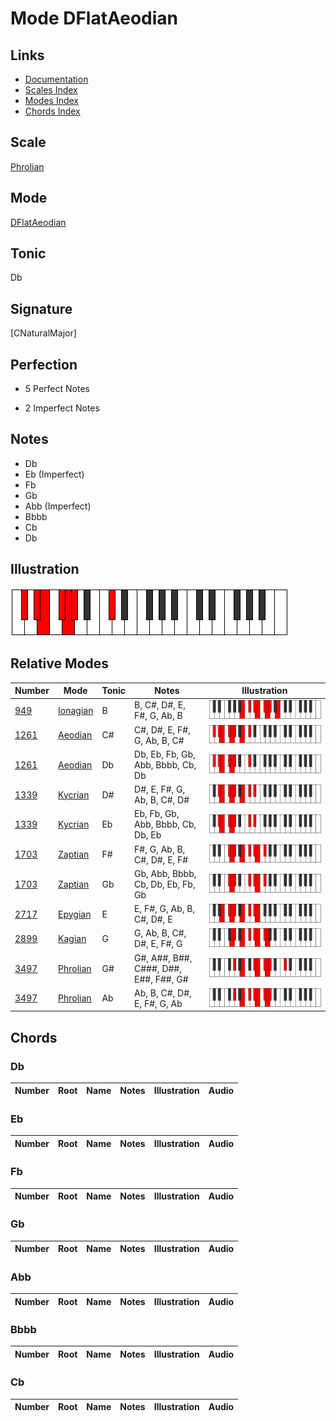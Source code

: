 # Mode DFlatAeodian

## Links

- [Documentation](index.md)
- [Scales Index](Scales.md)
- [Modes Index](Modes.md)
- [Chords Index](Chords.md)

## Scale

[Phrolian](ScalePhrolian.md)

## Mode

[DFlatAeodian](ModeDFlatAeodian.md)

## Tonic

Db

## Signature

[CNaturalMajor]

## Perfection

 - 5 Perfect Notes

 - 2 Imperfect Notes

## Notes

- Db
- Eb (Imperfect)
- Fb
- Gb
- Abb (Imperfect)
- Bbbb
- Cb
- Db

## Illustration

![DFlatAeodian](ModeDFlatAeodian.png)

## Relative Modes

| Number | Mode | Tonic | Notes | Illustration |
|--------|------|-------|-------|--------------|
| [949](https://ianring.com/musictheory/scales/949) | [Ionagian](ModeIonagian.md) | B | B, C#, D#, E, F#, G, Ab, B | ![BNaturalIonagian](ModeBNaturalIonagian.png) |
| [1261](https://ianring.com/musictheory/scales/1261) | [Aeodian](ModeAeodian.md) | C# | C#, D#, E, F#, G, Ab, B, C# | ![CSharpAeodian](ModeCSharpAeodian.png) |
| [1261](https://ianring.com/musictheory/scales/1261) | [Aeodian](ModeAeodian.md) | Db | Db, Eb, Fb, Gb, Abb, Bbbb, Cb, Db | ![DFlatAeodian](ModeDFlatAeodian.png) |
| [1339](https://ianring.com/musictheory/scales/1339) | [Kycrian](ModeKycrian.md) | D# | D#, E, F#, G, Ab, B, C#, D# | ![DSharpKycrian](ModeDSharpKycrian.png) |
| [1339](https://ianring.com/musictheory/scales/1339) | [Kycrian](ModeKycrian.md) | Eb | Eb, Fb, Gb, Abb, Bbbb, Cb, Db, Eb | ![EFlatKycrian](ModeEFlatKycrian.png) |
| [1703](https://ianring.com/musictheory/scales/1703) | [Zaptian](ModeZaptian.md) | F# | F#, G, Ab, B, C#, D#, E, F# | ![FSharpZaptian](ModeFSharpZaptian.png) |
| [1703](https://ianring.com/musictheory/scales/1703) | [Zaptian](ModeZaptian.md) | Gb | Gb, Abb, Bbbb, Cb, Db, Eb, Fb, Gb | ![GFlatZaptian](ModeGFlatZaptian.png) |
| [2717](https://ianring.com/musictheory/scales/2717) | [Epygian](ModeEpygian.md) | E | E, F#, G, Ab, B, C#, D#, E | ![ENaturalEpygian](ModeENaturalEpygian.png) |
| [2899](https://ianring.com/musictheory/scales/2899) | [Kagian](ModeKagian.md) | G | G, Ab, B, C#, D#, E, F#, G | ![GNaturalKagian](ModeGNaturalKagian.png) |
| [3497](https://ianring.com/musictheory/scales/3497) | [Phrolian](ModePhrolian.md) | G# | G#, A##, B##, C###, D##, E##, F##, G# | ![GSharpPhrolian](ModeGSharpPhrolian.png) |
| [3497](https://ianring.com/musictheory/scales/3497) | [Phrolian](ModePhrolian.md) | Ab | Ab, B, C#, D#, E, F#, G, Ab | ![AFlatPhrolian](ModeAFlatPhrolian.png) |

## Chords

### Db

| Number | Root | Name | Notes | Illustration | Audio |
|--------|------|------|-------|--------------|-------|

### Eb

| Number | Root | Name | Notes | Illustration | Audio |
|--------|------|------|-------|--------------|-------|

### Fb

| Number | Root | Name | Notes | Illustration | Audio |
|--------|------|------|-------|--------------|-------|

### Gb

| Number | Root | Name | Notes | Illustration | Audio |
|--------|------|------|-------|--------------|-------|

### Abb

| Number | Root | Name | Notes | Illustration | Audio |
|--------|------|------|-------|--------------|-------|

### Bbbb

| Number | Root | Name | Notes | Illustration | Audio |
|--------|------|------|-------|--------------|-------|

### Cb

| Number | Root | Name | Notes | Illustration | Audio |
|--------|------|------|-------|--------------|-------|


